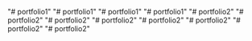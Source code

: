  
"# portfolio1" 
"# portfolio1" 
"# portfolio1" 
"# portfolio1" 
"# portfolio2" 
"# portfolio2" 
"# portfolio2" 
"# portfolio2" 
"# portfolio2" 
"# portfolio2" 
"# portfolio2" 
"# portfolio2" 
